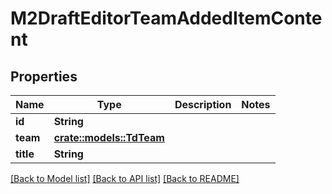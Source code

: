 # M2DraftEditorTeamAddedItemContent

## Properties

Name | Type | Description | Notes
------------ | ------------- | ------------- | -------------
**id** | **String** |  | 
**team** | [**crate::models::TdTeam**](TD_Team.md) |  | 
**title** | **String** |  | 

[[Back to Model list]](../README.md#documentation-for-models) [[Back to API list]](../README.md#documentation-for-api-endpoints) [[Back to README]](../README.md)


